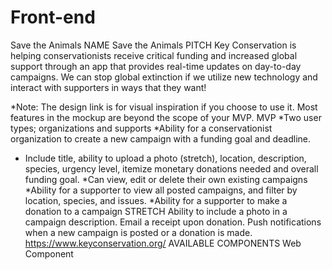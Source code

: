 # Front-end

Save the Animals
NAME
Save the Animals
PITCH
Key Conservation is helping conservationists receive critical funding and increased global support through an app that provides real-time updates on day-to-day campaigns. We can stop global extinction if we utilize new technology and interact with supporters in ways that they want! 

*Note: The design link is for visual inspiration if you choose to use it. Most features in the mockup are beyond the scope of your MVP. 
MVP
*Two user types; organizations and supports 
*Ability for a conservationist organization to create a new campaign with a funding goal and deadline.
- Include title, ability to upload a photo (stretch), location, description, species, urgency level, itemize monetary donations needed and overall funding goal.
*Can view, edit or delete their own existing campaigns
*Ability for a supporter to view all posted campaigns, and filter by location, species, and issues. 
*Ability for a supporter to make a donation to a campaign
STRETCH
Ability to include a photo in a campaign description.  Email a receipt upon donation. Push notifications when a new campaign is posted or a donation is made. 
https://www.keyconservation.org/
AVAILABLE COMPONENTS
Web Component
